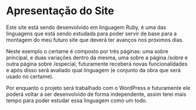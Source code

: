 # Apresentação do Site
Este site está sendo desenvolvido em linguagem Ruby, é uma das linguagens que está sendo estudada para poder servir de base para a montagem do meu futuro site que deverá ter avanços nos próximos dias.

Neste exemplo o certame é composto por três páginas: uma sobre principal, e duas variações dentro da mesma, uma sobre a página /sobre e outra página sobre /especial, futuramente receberá novas funcionalidades e após disso será avaliado qual linguagem (e conjunto da obra que será usado no certame).

Por enquanto o projeto será trabalhado com o WordPress e futuramente ele poderá voltar a ser desenvolvido de forma independente, assim terei mais tempo para poder estudar essa linguagem como um todo.


